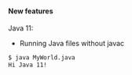 #### New features
Java 11:

- Running Java files without javac
~~~sh
$ java MyWorld.java
Hi Java 11!
~~~
